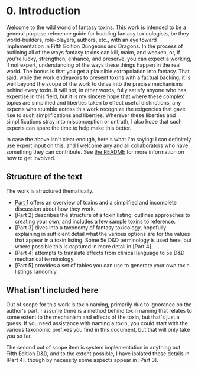 # 0. Introduction

Welcome to the wild world of fantasy toxins. This work is intended to be a general purpose reference guide for budding fantasy toxicologists, be they world-builders, role-players, authors, etc., with an eye toward implementation in Fifth Edition Dungeons and Dragons. In the process of outlining all of the ways fantasy toxins can kill, maim, and weaken, or, if you're lucky, strengthen, enhance, and preserve, you can expect a working, if not expert, understanding of the ways these things happen in the real world. The bonus is that you get a plausible extrapolation into fantasy. That said, while the work endeavors to present toxins with a factual backing, it is well beyond the scope of the work to delve into the precise mechanisms behind every toxin. It will not, in other words, fully satisfy anyone who has expertise in this field, but it is my sincere hope that where these complex topics are simplified and liberties taken to effect useful distinctions, any experts who stumble across this work recognize the exigencies that gave rise to such simplifications and liberties. Wherever these liberties and simplifications stray into misconception or untruth, I also hope that such experts can spare the time to help make this better.

In case the above isn't clear enough, here's what I'm saying: I can definitely use expert input on this, and I welcome any and all collaborators who have something they can contribute. See [the README](https://github.com/HilltownStudios/toxinomicon/blob/master/README.md) for more information on how to get involved.

## Structure of the text

The work is structured thematically. 

* [Part 1](https://github.com/HilltownStudios/toxinomicon/blob/master/1.toxicology-101.md) offers an overview of toxins and a simplified and incomplete discussion about how they work.
* [Part 2] describes the structure of a toxin listing, outlines approaches to creating your own, and includes a few sample toxins to reference.
* [Part 3] dives into a taxonomy of fantasy toxicology, hopefully explaining in sufficient detail what the various options are for the values that appear in a toxin listing. Some 5e D&D terminology is used here, but where possible this is captured in more detail in [Part 4].
* [Part 4] attempts to translate effects from clinical language to 5e D&D mechanical terminology.
* [Part 5] provides a set of tables you can use to generate your own toxin listings randomly. 

## What isn't included here

Out of scope for this work is toxin naming, primarily due to ignorance on the author's part. I assume there is a method behind toxin naming that relates to some extent to the mechanism and effects of the toxin, but that's just a guess. If you need assistance with naming a toxin, you could start with the various taxonomic prefixes you find in this document, but that will only take you so far. 

The second out of scope item is system implementation in anything but Fifth Edition D&D, and to the extent possible, I have isolated those details in [Part 4], though by necessity some aspects appear in [Part 3].
